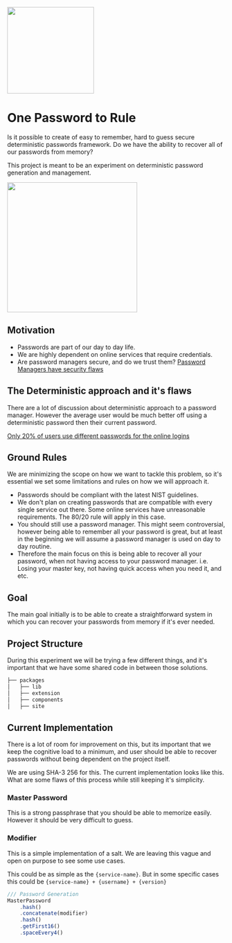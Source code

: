 <p align="left"><image src="https://raw.githubusercontent.com/leoafarias/one-password-to-rule/master/assets/logo.png" width="200px"/></p>

# One Password to Rule

Is it possible to create of easy to remember, hard to guess secure deterministic passwords framework. Do we have the ability to recover all of our passwords from memory?

This project is meant to be an experiment on deterministic password generation and management.

<p><image src="https://raw.githubusercontent.com/leoafarias/one-password-to-rule/master/assets/optr-demo.gif" width="300px"/></p>

## Motivation

* Passwords are part of our day to day life.
* We are highly dependent on online services that require credentials.
* Are password managers secure, and do we trust them? [Password Managers have security flaws](https://www.washingtonpost.com/technology/2019/02/19/password-managers-have-security-flaw-you-should-still-use-one)

## The Deterministic approach and it's flaws

There are a lot of discussion about deterministic approach to a password manager. However the average user would be much better off using a deterministic password then their current password.

[Only 20% of users use different passwords for the online logins](https://www.statista.com/statistics/763091/us-use-of-same-online-passwords/)

## Ground Rules

We are minimizing the scope on how we want to tackle this problem, so it's essential we set some limitations and rules on how we will approach it.

* Passwords should be compliant with the latest NIST guidelines.
* We don't plan on creating passwords that are compatible with every single service out there. Some online services have unreasonable requirements. The 80/20 rule will apply in this case.
* You should still use a password manager. This might seem controversial, however being able to remember all your password is great, but at least in the beginning we will assume a password manager is used on day to day routine.
* Therefore the main focus on this is being able to recover all your password, when not having access to your password manager. i.e. Losing your master key, not having quick access when you need it, and etc.

## Goal

The main goal initially is to be able to create a straightforward system in which you can recover your passwords from memory if it's ever needed.

## Project Structure

During this experiment we will be trying a few different things, and it's important that we have some shared code in between those solutions.

```html
├── packages
│   ├── lib
│   ├── extension
│   ├── components
│   ├── site
```

## Current Implementation

There is a lot of room for improvement on this, but its important that we keep the cognitive load to a minimum, and user should be able to recover passwords without being dependent on the project itself.

We are using SHA-3 256 for this. The current implementation looks like this. What are some flaws of this process while still keeping it's simplicity.

### Master Password

This is a strong passphrase that you should be able to memorize easily. However it should be very difficult to guess.

### Modifier

This is a simple implementation of a salt. We are leaving this vague and open on purpose to see some use cases.

This could be as simple as the `{service-name}`. But in some specific cases this could be `{service-name} + {username} + {version}`

```typescript
/// Password Generation
MasterPassword
    .hash()
    .concatenate(modifier)
    .hash()
    .getFirst16()
    .spaceEvery4()
```
